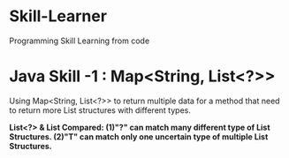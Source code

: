 # Skill-Learner
Programming Skill Learning from code

# Java Skill -1 : Map<String, List<?>>
Using Map<String, List<?>> to return multiple data for a method that need to return more List structures with different types.

<b>List<?> & List<T>
Compared: 
(1)"?" can match many different type of List Structures.
(2)"T" can match only one uncertain type of multiple List Structures.
